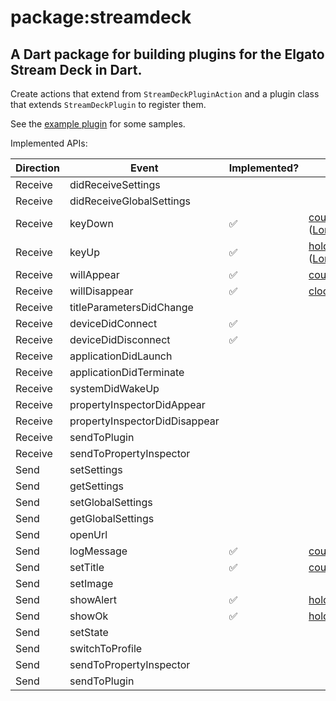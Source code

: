 # package:streamdeck

## A Dart package for building plugins for the Elgato Stream Deck in Dart.

Create actions that extend from `StreamDeckPluginAction` and a plugin class that extends `StreamDeckPlugin` to register them.

See the [example plugin](example/bin/main.dart) for some samples.

Implemented APIs:

| Direction | Event | Implemented? | Examples |
| --------- | ----- | ------------ | -------- |
| Receive | didReceiveSettings | |
| Receive | didReceiveGlobalSettings | |
| Receive | keyDown | ✅ | [counter](example/lib/counter.dart), [hold](example/lib/hold.dart) ([LongPressDetection](lib/src/mixins.dart)) |
| Receive | keyUp | ✅ | [hold](example/lib/hold.dart) ([LongPressDetection](lib/src/mixins.dart)) |
| Receive | willAppear | ✅ | [counter](example/lib/counter.dart), [clock](example/lib/clock.dart) |
| Receive | willDisappear | ✅ | [clock](example/lib/clock.dart) |
| Receive | titleParametersDidChange | |
| Receive | deviceDidConnect | ✅ |
| Receive | deviceDidDisconnect | ✅ |
| Receive | applicationDidLaunch | |
| Receive | applicationDidTerminate | |
| Receive | systemDidWakeUp | |
| Receive | propertyInspectorDidAppear | |
| Receive | propertyInspectorDidDisappear | |
| Receive | sendToPlugin | |
| Receive | sendToPropertyInspector | |
| Send | setSettings | |
| Send | getSettings | |
| Send | setGlobalSettings | |
| Send | getGlobalSettings | |
| Send | openUrl | |
| Send | logMessage | ✅ | [counter](example/lib/counter.dart)
| Send | setTitle | ✅ | [counter](example/lib/counter.dart), [clock](example/lib/clock.dart)
| Send | setImage | |
| Send | showAlert | ✅ | [hold](example/lib/hold.dart)
| Send | showOk | ✅ | [hold](example/lib/hold.dart)
| Send | setState | |
| Send | switchToProfile | |
| Send | sendToPropertyInspector | |
| Send | sendToPlugin | |
